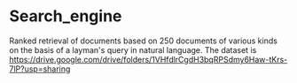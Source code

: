 # Search_engine
Ranked retrieval of documents based on 250 documents of various kinds on the basis of a layman's query in natural language. The dataset is https://drive.google.com/drive/folders/1VHfdlrCgdH3bqRPSdmy6Haw-tKrs-7lP?usp=sharing
